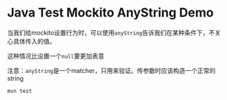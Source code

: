Java Test Mockito AnyString Demo
=====================

当我们给mockito设置行为时，可以使用`anyString`告诉我们在某种条件下，不关心具体传入的值。

这种情况比设置一个`null`要更加表意

注意：`anyString`是一个matcher，只用来验证。传参数时应该构造一个正常的string

```
mvn test
```